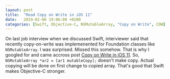 ```yaml
---
layout: post
title:  "Read Copy on Write in iOS 11"
date:   2019-02-06 19:06:00 +0200
categories: [Swift, Objective-C, NSMutableArray, "Copy on Write", COW]
---
```

On last job interview when we discussed Swift, interviewer said that recently copy-on-write was implemenented for Foundation classes like `NSMutableArray`. I was surprised. Missed this somehow. That is why I googled for and came accross post [Copy on Write in iOS 11](https://medium.com/the-traveled-ios-developers-guide/copy-on-write-in-ios-11-c4ad2a61c285). So, `NSMutableArray *ar2 = [ar1 mutableCopy];` doesn't make copy. Actual copying will be done on first change to copied array. That's good that Swift makes Objective-C stronger.
